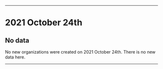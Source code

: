 
***

# 2021 October 24th

## No data

No new organizations were created on 2021 October 24th. There is no new data here.

***
